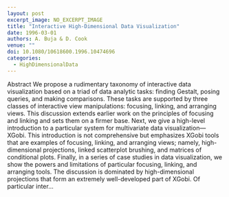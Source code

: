 ```yaml
---
layout: post
excerpt_image: NO_EXCERPT_IMAGE
title: "Interactive High-Dimensional Data Visualization"
date: 1996-03-01
authors: A. Buja & D. Cook
venue: ""
doi: 10.1080/10618600.1996.10474696
categories:
  - HighDimensionalData
---
```

Abstract We propose a rudimentary taxonomy of interactive data visualization based on a triad of data analytic tasks: finding Gestalt, posing queries, and making comparisons. These tasks are supported by three classes of interactive view manipulations: focusing, linking, and arranging views. This discussion extends earlier work on the principles of focusing and linking and sets them on a firmer base. Next, we give a high-level introduction to a particular system for multivariate data visualization—XGobi. This introduction is not comprehensive but emphasizes XGobi tools that are examples of focusing, linking, and arranging views; namely, high-dimensional projections, linked scatterplot brushing, and matrices of conditional plots. Finally, in a series of case studies in data visualization, we show the powers and limitations of particular focusing, linking, and arranging tools. The discussion is dominated by high-dimensional projections that form an extremely well-developed part of XGobi. Of particular inter...
